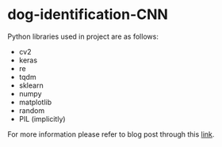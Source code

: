 # dog-identification-CNN

Python libraries used in project are as follows:

- cv2
- keras
- re
- tqdm
- sklearn
- numpy
- matplotlib
- random
- PIL (implicitly)


For more information please refer to blog post through this [link](https://medium.com/@qtepinkclou/write-an-algorithm-for-dog-identification-from-images-using-convolutional-neural-network-c33250a518f2).
